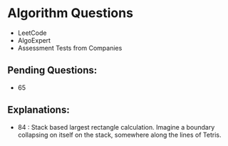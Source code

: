 # Algorithm Questions
* LeetCode
* AlgoExpert
* Assessment Tests from Companies 


## Pending Questions:
* 65


## Explanations:
* 84 : Stack based largest rectangle calculation. Imagine a boundary collapsing on itself on the stack, somewhere along the lines of Tetris.